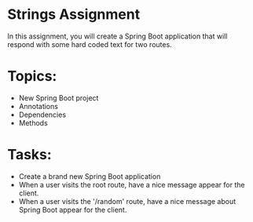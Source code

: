 # Strings Assignment
In this assignment, you will create a Spring Boot application that will respond with some hard coded text for two routes.

# Topics:
* New Spring Boot project
* Annotations
* Dependencies
* Methods

# Tasks:
* Create a brand new Spring Boot application
* When a user visits the root route, have a nice message appear for the client.
* When a user visits the '/random' route, have a nice message about Spring Boot appear for the client.